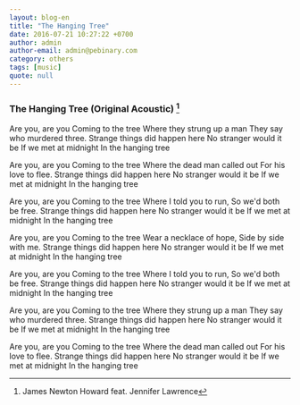 ```yaml
---
layout: blog-en
title: "The Hanging Tree"
date: 2016-07-21 10:27:22 +0700
author: admin
author-email: admin@pebinary.com
category: others
tags: [music]
quote: null
---
```


### The Hanging Tree (Original Acoustic) [^1]

Are you, are you
Coming to the tree
Where they strung up a man
They say who murdered three.
Strange things did happen here
No stranger would it be
If we met at midnight
In the hanging tree

Are you, are you
Coming to the tree
Where the dead man called out
For his love to flee.
Strange things did happen here
No stranger would it be
If we met at midnight
In the hanging tree

Are you, are you
Coming to the tree
Where I told you to run,
So we'd both be free.
Strange things did happen here
No stranger would it be
If we met at midnight
In the hanging tree

Are you, are you
Coming to the tree
Wear a necklace of hope,
Side by side with me.
Strange things did happen here
No stranger would it be
If we met at midnight
In the hanging tree

Are you, are you
Coming to the tree
Where I told you to run,
So we'd both be free.
Strange things did happen here
No stranger would it be
If we met at midnight
In the hanging tree

Are you, are you
Coming to the tree
Where they strung up a man
They say who murdered three.
Strange things did happen here
No stranger would it be
If we met at midnight
In the hanging tree

Are you, are you
Coming to the tree
Where the dead man called out
For his love to flee.
Strange things did happen here
No stranger would it be
If we met at midnight
In the hanging tree

[^1]: James Newton Howard feat. Jennifer Lawrence
